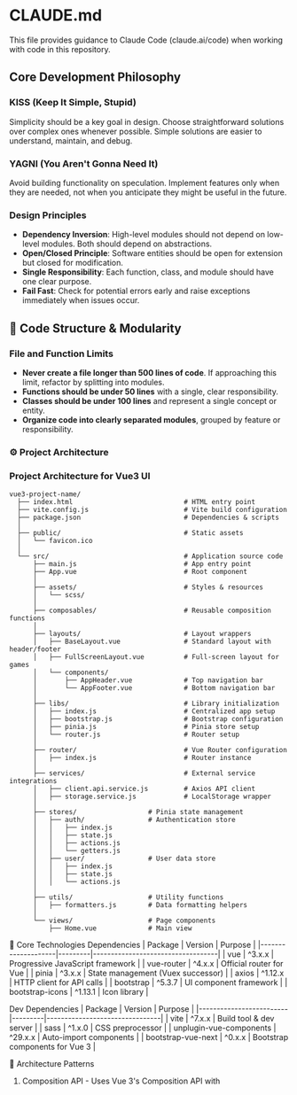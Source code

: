 # CLAUDE.md

This file provides guidance to Claude Code (claude.ai/code) when working with code in this repository.

## Core Development Philosophy

### KISS (Keep It Simple, Stupid)

Simplicity should be a key goal in design. Choose straightforward solutions over complex ones whenever possible. Simple solutions are easier to understand, maintain, and debug.

### YAGNI (You Aren't Gonna Need It)

Avoid building functionality on speculation. Implement features only when they are needed, not when you anticipate they might be useful in the future.

### Design Principles

- **Dependency Inversion**: High-level modules should not depend on low-level modules. Both should depend on abstractions.
- **Open/Closed Principle**: Software entities should be open for extension but closed for modification.
- **Single Responsibility**: Each function, class, and module should have one clear purpose.
- **Fail Fast**: Check for potential errors early and raise exceptions immediately when issues occur.

## 🧱 Code Structure & Modularity

### File and Function Limits

- **Never create a file longer than 500 lines of code**. If approaching this limit, refactor by splitting into modules.
- **Functions should be under 50 lines** with a single, clear responsibility.
- **Classes should be under 100 lines** and represent a single concept or entity.
- **Organize code into clearly separated modules**, grouped by feature or responsibility.

### ⚙️ Project Architecture

### Project Architecture for Vue3 UI
```
vue3-project-name/
  ├── index.html                            # HTML entry point
  ├── vite.config.js                        # Vite build configuration
  ├── package.json                          # Dependencies & scripts
  │
  ├── public/                               # Static assets
  │   └── favicon.ico
  │
  └── src/                                  # Application source code
      ├── main.js                           # App entry point
      ├── App.vue                           # Root component
      │
      ├── assets/                           # Styles & resources
      │   └── scss/
      │
      ├── composables/                      # Reusable composition functions
      │
      ├── layouts/                          # Layout wrappers
      │   ├── BaseLayout.vue                # Standard layout with header/footer
      │   ├── FullScreenLayout.vue          # Full-screen layout for games
      │   └── components/
      │       ├── AppHeader.vue             # Top navigation bar
      │       └── AppFooter.vue             # Bottom navigation bar
      │
      ├── libs/                             # Library initialization
      │   ├── index.js                      # Centralized app setup
      │   ├── bootstrap.js                  # Bootstrap configuration
      │   ├── pinia.js                      # Pinia store setup
      │   └── router.js                     # Router setup
      │
      ├── router/                           # Vue Router configuration
      │   ├── index.js                      # Router instance
      │
      ├── services/                         # External service integrations
      │   ├── client.api.service.js         # Axios API client
      │   ├── storage.service.js            # LocalStorage wrapper
      │
      ├── stores/                  # Pinia state management
      │   ├── auth/                # Authentication store
      │   │   ├── index.js
      │   │   ├── state.js
      │   │   ├── actions.js
      │   │   └── getters.js
      │   ├── user/                # User data store
      │   │   ├── index.js
      │   │   ├── state.js
      │   │   └── actions.js
      │
      ├── utils/                   # Utility functions
      │   ├── formatters.js        # Data formatting helpers
      │
      └── views/                   # Page components
          ├── Home.vue             # Main view
```

🔧 Core Technologies
Dependencies
  | Package            | Version | Purpose                           |
  |--------------------|---------|-----------------------------------|
  | vue                | ^3.x.x  | Progressive JavaScript framework  |
  | vue-router         | ^4.x.x  | Official router for Vue           |
  | pinia              | ^3.x.x  | State management (Vuex successor) |
  | axios              | ^1.12.x | HTTP client for API calls         |
  | bootstrap          | ^5.3.7  | UI component framework            |
  | bootstrap-icons    | ^1.13.1 | Icon library                      |

Dev Dependencies
  | Package                 | Version | Purpose                        |
  |-------------------------|---------|--------------------------------|
  | vite                    | ^7.x.x  | Build tool & dev server        |
  | sass                    | ^1.x.0  | CSS preprocessor               |
  | unplugin-vue-components | ^29.x.x | Auto-import components         |
  | bootstrap-vue-next      | ^0.x.x  | Bootstrap components for Vue 3 |

🎯 Architecture Patterns

  1. Composition API - Uses Vue 3's Composition API with <script setup> syntax for better code organization and reusability.
  2. Modular Composables
  3. Centralized Services
  4. Layered Store Architecture - Pinia stores organized by domain - Each store split into state.js, actions.js, getters.js
  5. Route Organization

🔌 API Integration

    Base Configuration

    // vite.config.js proxy
    {
        "/api": "http://localhost:5000",    // REST API
    }

    Environment Variables .env

    VITE_API_URL=http://localhost:5000


🎨 Styling System

  SCSS Organization
  ```
  assets/scss/
  ├── index.scss              # Main entry
  ├── _variables.scss         # Design tokens
  ├── components/             # Component styles
  └── views/                  # View-specific styles
  ```

  Guidelines
  - Use @use instead of deprecated @import
  - Scoped styles in Vue components
  - External SCSS for large style blocks
  - Bootstrap theming with Telegram theme variables

🚀 Build & Development

  Scripts

  npm run dev       # Dev server on port 3000
  npm run build     # Production build
  npm run preview   # Preview production build
  npm run format    # Prettier formatting

📦 Component Auto-Import

  unplugin-vue-components auto-imports Bootstrap Vue components:
  <!-- No manual import needed -->
  <BButton variant="primary">Click Me</BButton>

🔐 Security Features

  - JWT token in Authorization header
  - Token auto-refresh mechanism
  - Request queue during token refresh
  - Secure logout with server cleanup
  - CORS handled by Vite proxy



### Project Architecture for C-Sharp .NET Backend API
```
csdotnet-api-project-name/
  │
  ├── Controllers/                          # API Controllers
  │   └── BaseController.cs                 # Base controller with common response methods
  │
  ├── Converters/                           # Custom JSON Converters
  │   └── BaseConverter.cs                  # Abstract base for custom JSON serialization
  │
  ├── Middleware/                           # Custom Middleware
  │   └── ExceptionMiddleware.cs            # Global exception handling
  │
  ├── Startup/                              # Startup Configuration (Modular)
  │   ├── AuthConfiguration.cs              # JWT authentication setup
  │   ├── CorsConfiguration.cs              # CORS policies
  │   ├── DatabaseConfiguration.cs          # EF Core DbContext registration
  │   ├── InitConfiguration.cs              # Config model initialization
  │   ├── MiddlewareConfiguration.cs        # Middleware pipeline setup
  │   ├── ServicesConfiguration.cs          # Custom service registration
  │   ├── SetupConfig.cs                    # Constants initialization
  │   └── SwashbuckleConfiguration.cs       # Swagger/OpenAPI setup
  │
  ├── Properties/                           # Project properties
  │   └── launchSettings.json               # Development launch profiles
  │
  ├── Constants.cs                          # Global constants (connection strings)
  ├── Program.cs                            # Application entry point
  ├── appsettings.json                      # Configuration (prod)
  ├── appsettings.Development.json          # Configuration (dev)
  └── csdotnet-api-project-name.csproj      # Project file
```

🎯 Architecture Patterns

  1. Layered Architecture with dependency on:
    - Business Project (Business logic layer)
    - Data Project (Data access layer)
  2. RESTful API with JWT Bearer authentication
  3. Centralized exception handling via middleware
  4. Standardized response format for all endpoints

  🔧 Core Technologies
  
  ```
  .NET 8 Web API
  ├── Entity Framework Core 8.0 (SQL Server)
  ├── JWT Authentication (Microsoft.AspNetCore.Authentication.JwtBearer)
  ├── FluentValidation (for DTO validation)
  ├── Newtonsoft.Json (JSON serialization)
  ├── Swashbuckle/Swagger (API documentation - dev only)
  └── BCrypt.Net-Next (password hashing)
  ```

    ---
    Core Components Deep Dive

    1. Program.cs (Entry Point)

        Configuration Flow:
        1. Services Registration (builder.Services):
            - Controllers with custom behavior options
            - Config constants initialization
            - Database context (EF Core)
            - Swagger (dev only)
            - Custom services
            - JWT configuration
            - CORS policies
        2. Middleware Pipeline (app.Use*):
            - Swagger UI (dev only)
            - HTTPS redirection
            - Custom exception middleware
            - CORS
            - Authentication → Authorization
            - Controller mapping

    ---
    2. Startup Configurations (Modular Pattern)

    DatabaseConfiguration.cs

    - Registers DbContext with SQL Server
    - Connection string from Constants, imported from appsettings configurations
    - Command timeout: 180 seconds
    - Scoped lifetime

    AuthConfiguration.cs

    - JWT Bearer authentication
    - Token validation parameters:
        - Validates: Issuer, Audience, Lifetime, Signing Key
        - Zero clock skew for exact expiration
        - Symmetric key from appsettings AuthServer:SecretKey

    CorsConfiguration.cs

    - Two approaches:
        a. Named policy AllowOrigin from config
        b. Global policy allowing all origins with credentials
    - Allows any method/header with credentials

    SwashbuckleConfiguration.cs

    - Development only Swagger setup
    - XML documentation support
    - Swagger UI at root path (/)
    - Collapsed by default

    SetupConfig.cs

    - Initializes static constants from appsettings:
        - database connection string
        - auth connection string

    InitConfiguration.cs

    - Configures JwtConfigModel from AuthServer section

    ServicesConfiguration.cs

    - Currently empty placeholder for custom service registration

    ---
    3. Controllers

    BaseController.cs

    Features:
    - Base class for all controllers
    - [Authorize] attribute by default
    - Route pattern: [controller]
    - Custom JSON settings (camelCase, ignore nulls/loops)

    Response Methods:
    - SuccessResponse(object? data) → Status: "Success"
    - ErrorResponse(object data, string message) → Status: "Error"
    - AddConverter(JsonConverter) → Add custom JSON converters
    - GetClaimValue(string claimType) → Extract JWT claims

    Response Model:
    HttpResponseModel {
        Status: "Success" | "Error" | "Failed" | "Unauthorized"
        StatusCode: int
        Message: string
        Result: object
        Exception: Exception
    }
    
    ---
    4. Middleware
    ExceptionMiddleware.cs

    Handles exceptions globally:

    | Exception Type              | Response Status | Behavior                                       |
    |-----------------------------|-----------------|------------------------------------------------|
    | InformationException        | Failed          | Returns exception message                      |
    | ValidationException         | Failed          | Returns FluentValidation errors (line-by-line) |
    | UnauthorizedAccessException | Unauthorized    | Returns 401 response                           |
    | Others                      | Error           | Logs error, returns "Server Error"             |

    Key Features:
    - Uses Newtonsoft.Json settings from MVC options
    - All responses return HTTP 200 (status in JSON body)
    - Validation errors concatenated with line breaks

    ---
    5. Converters

    BaseConverter

    - Abstract base for custom JSON converters
    - Generic type constraint for specific types
    - Access to IConfiguration if needed
    - Helper method GenerateJToken() for serialization
    - Handles null and DateTime.MinValue → JSON null

    ---
    6. Configuration Files

    appsettings.json

    {
        "ConnectionStrings": {
        "MidasGroupBotConnection": "localdb connection",
        "MidasAuthConnection": "external auth server DB"
        },
        "AllowedCorsOrigin": "http://localhost:3000",
        "AuthServer": {
        "Authority": "https://localhost:7258",
        "Issuer": "https://localhost:7258",
        "SecretKey": "shared secret with auth server",
        "Audience": "https://localhost:5050"
        },
        "RateLimit": {
        "Enable": true,
        "Limit": 100,
        "WindowInMinutes": 1
        }
    }

    Key Points:
    - Two databases:
        a. main app DB
        b. shared auth DB
    - JWT configured to trust external auth server
    - CORS allows Admin UI origin
    - Rate limiting configured

    ---
    Dependencies & References

    NuGet Packages:

    - BCrypt.Net-Next 4.0.3 - Password hashing
    - FluentValidation.AspNetCore 11.3.0 - DTO validation
    - Microsoft.AspNetCore.Authentication.JwtBearer 8.0.20 - JWT auth
    - Microsoft.AspNetCore.Mvc.NewtonsoftJson 6.0.0 - JSON serialization
    - Microsoft.EntityFrameworkCore.Tools 8.0.10 - EF migrations
    - Newtonsoft.Json 13.0.3 - JSON handling
    - Swashbuckle.AspNetCore 9.0.5 - API docs

    Project References:

    - Business.csproj - Business logic/DTOs
    - Data.csproj - Data access/EF Core

    ---
    Design Patterns Used

    1. Extension Methods Pattern - All startup configs use this IServiceCollection extensions
    2. Base Controller Pattern - Standardized response format
    3. Middleware Pipeline Pattern - Global exception handling
    4. Dependency Injection - All services injected via DI
    5. Repository Pattern - Via TelegramGroup.Data layer
    6. DTO Pattern - Via TelegramGroup.Business layer
    7. Converter Pattern - Custom JSON serialization

    ---
    Security Features

    1. JWT Authentication - Bearer token validation
    2. BCrypt Password Hashing - Secure password storage
    3. CORS Protection - Configured allowed origins
    4. HTTPS Redirection - Enforced in production
    5. FluentValidation - Input validation with Indonesian error messages
    6. Rate Limiting - Configured (implementation pending)


### Project Architecture for C-Sharp .NET Backend Worker
```

```

### Project Architecture for C-Sharp .NET Business Services
```

```

## Repository Purpose

This is a learning and research repository for experimenting with Claude Code CLI. The repository is currently minimal with no established codebase or project structure.

## Current State

- Empty repository initialized for learning purposes
- No build tools, dependencies, or test frameworks configured yet
- Intended for experimentation with Claude Code CLI features


